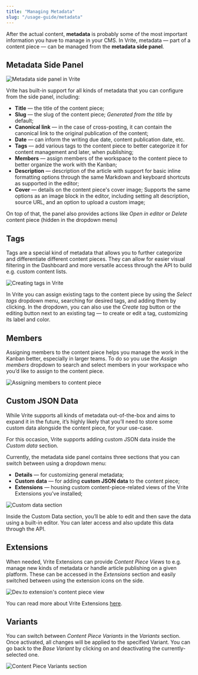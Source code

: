 ```yaml
---
title: "Managing Metadata"
slug: "/usage-guide/metadata"
---
```


After the actual content, **metadata** is probably some of the most important information you have to manage in your CMS. In Vrite, metadata — part of a content piece — can be managed from the **metadata side panel**.

## Metadata Side Panel

![Metadata side panel in Vrite](https://assets.vrite.io/6409e82d7dfc74cef7a72e0d/r1Q4gBmINQjJjrGZmyfMo.png)

Vrite has built-in support for all kinds of metadata that you can configure from the side panel, including:

- **Title** — the title of the content piece;
- **Slug** — the slug of the content piece; _Generated from the title_ by default;
- **Canonical link** — in the case of cross-posting, it can contain the canonical link to the original publication of the content;
- **Date** — can inform the writing due date, content publication date, etc.
- **Tags** — add various tags to the content piece to better categorize it for content management and later, when publishing;
- **Members** — assign members of the workspace to the content piece to better organize the work with the Kanban;
- **Description** — description of the article with support for basic inline formatting options through the same Markdown and keyboard shortcuts as supported in the editor;
- **Cover** — details on the content piece's cover image; Supports the same options as an image block in the editor, including setting alt description, source URL, and an option to upload a custom image;

On top of that, the panel also provides actions like _Open in editor_ or _Delete_ content piece (hidden in the dropdown menu)

## Tags

Tags are a special kind of metadata that allows you to further categorize and differentiate different content pieces. They can allow for easier visual filtering in the Dashboard and more versatile access through the API to build e.g. custom content lists.

![Creating tags in Vrite](https://assets.vrite.io/6409e82d7dfc74cef7a72e0d/Wl9_1PykpEH67LMVteJVc.png)

In Vrite you can assign existing tags to the content piece by using the _Select tags_ dropdown menu, searching for desired tags, and adding them by clicking. In the dropdown, you can also use the _Create tag_ button or the editing button next to an existing tag — to create or edit a tag, customizing its label and color.

## Members

Assigning members to the content piece helps you manage the work in the Kanban better, especially in larger teams. To do so you use the _Assign members_ dropdown to search and select members in your workspace who you’d like to assign to the content piece.

![Assigning members to content piece](https://assets.vrite.io/6409e82d7dfc74cef7a72e0d/KweUZD3FRhnQCVbSX6-if.png)

## Custom JSON Data

While Vrite supports all kinds of metadata out-of-the-box and aims to expand it in the future, it’s highly likely that you’ll need to store some custom data alongside the content piece, for your use-case.

For this occasion, Vrite supports adding custom JSON data inside the _Custom data_ section.

Currently, the metadata side panel contains three sections that you can switch between using a dropdown menu:

- **Details** — for customizing general metadata;
- **Custom data** — for adding **custom JSON data** to the content piece;
- **Extensions** — housing custom content-piece-related views of the Vrite Extensions you’ve installed;

![Custom data section](https://assets.vrite.io/6409e82d7dfc74cef7a72e0d/nchv3aL6q1gwIXTy9jA2C.png)

Inside the Custom Data section, you’ll be able to edit and then save the data using a built-in editor. You can later access and also update this data through the API.

## Extensions

When needed, Vrite Extensions can provide _Content Piece Views_ to e.g. manage new kinds of metadata or handle article publishing on a given platform. These can be accessed in the _Extensions_ section and easily switched between using the extension icons on the side.

![Dev.to extension's content piece view](https://assets.vrite.io/6409e82d7dfc74cef7a72e0d/FBJlSqp-X712TBA5cmdXv.png)

You can read more about Vrite Extensions [here](/vrite-extensions).

## Variants

You can switch between _Content Piece Variants_ in the _Variants_ section. Once activated, all changes will be applied to the specified Variant. You can go back to the _Base Variant_ by clicking on and deactivating the currently-selected one.

![Content Piece Variants section](https://assets.vrite.io/6409e82d7dfc74cef7a72e0d/pDAdkIDD7ECTErujXJCTD.png)
